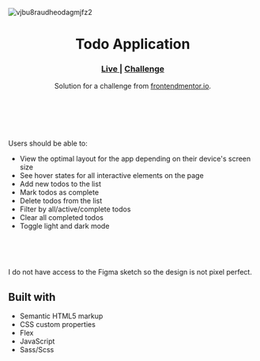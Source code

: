 
![vjbu8raudheodagmjfz2](https://user-images.githubusercontent.com/77338263/208237789-db9f96e2-b7c5-4ce1-a463-b4d04e28e977.jpg)



<h1 align="center">Todo Application</h1>

<div align="center">
  <h3>
    <a href="https://sabapangani.github.io/Todo_App/" color="white">
      Live
    </a>
   <span> | </span>
    <a href="https://www.frontendmentor.io/challenges/todo-app-Su1_KokOW">
      Challenge
    </a>
  </h3>
</div>
<div align="center">
   Solution for a challenge from  <a href="https://www.frontendmentor.io/solutions/todo-app-cxJCmoEnY5" target="_blank">frontendmentor.io</a>.
</div>
<br>
<br>
<br>

<br><br>Users should be able to:
<br>
- View the optimal layout for the app depending on their device's screen size
- See hover states for all interactive elements on the page
- Add new todos to the list
- Mark todos as complete
- Delete todos from the list
- Filter by all/active/complete todos
- Clear all completed todos
- Toggle light and dark mode
<br>

<br> <p>I do not have access to the Figma sketch so the design is not pixel perfect.</p>




## Built with 

- Semantic HTML5 markup
- CSS custom properties
- Flex
- JavaScript
- Sass/Scss





